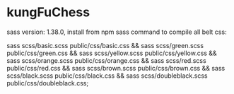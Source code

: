 # kungFuChess

sass version: 1.38.0, install from npm
sass command to compile all belt css:

sass scss/basic.scss public/css/basic.css && sass scss/green.scss public/css/green.css && sass scss/yellow.scss public/css/yellow.css && sass scss/orange.scss public/css/orange.css && sass scss/red.scss public/css/red.css && sass scss/brown.scss public/css/brown.css && sass scss/black.scss public/css/black.css && sass scss/doubleblack.scss public/css/doubleblack.css;
